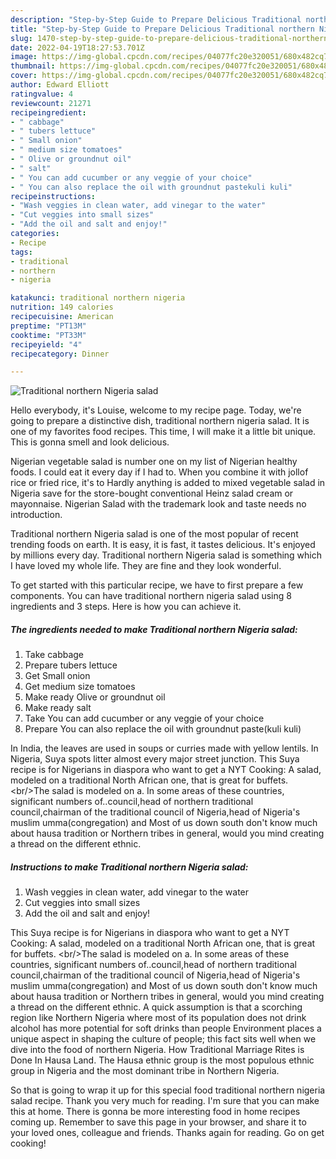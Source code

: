 ```yaml
---
description: "Step-by-Step Guide to Prepare Delicious Traditional northern Nigeria salad"
title: "Step-by-Step Guide to Prepare Delicious Traditional northern Nigeria salad"
slug: 1470-step-by-step-guide-to-prepare-delicious-traditional-northern-nigeria-salad
date: 2022-04-19T18:27:53.701Z
image: https://img-global.cpcdn.com/recipes/04077fc20e320051/680x482cq70/traditional-northern-nigeria-salad-recipe-main-photo.jpg
thumbnail: https://img-global.cpcdn.com/recipes/04077fc20e320051/680x482cq70/traditional-northern-nigeria-salad-recipe-main-photo.jpg
cover: https://img-global.cpcdn.com/recipes/04077fc20e320051/680x482cq70/traditional-northern-nigeria-salad-recipe-main-photo.jpg
author: Edward Elliott
ratingvalue: 4
reviewcount: 21271
recipeingredient:
- " cabbage"
- " tubers lettuce"
- " Small onion"
- " medium size tomatoes"
- " Olive or groundnut oil"
- " salt"
- " You can add cucumber or any veggie of your choice"
- " You can also replace the oil with groundnut pastekuli kuli"
recipeinstructions:
- "Wash veggies in clean water, add vinegar to the water"
- "Cut veggies into small sizes"
- "Add the oil and salt and enjoy!"
categories:
- Recipe
tags:
- traditional
- northern
- nigeria

katakunci: traditional northern nigeria 
nutrition: 149 calories
recipecuisine: American
preptime: "PT13M"
cooktime: "PT33M"
recipeyield: "4"
recipecategory: Dinner

---
```



![Traditional northern Nigeria salad](https://img-global.cpcdn.com/recipes/04077fc20e320051/680x482cq70/traditional-northern-nigeria-salad-recipe-main-photo.jpg)

Hello everybody, it's Louise, welcome to my recipe page. Today, we're going to prepare a distinctive dish, traditional northern nigeria salad. It is one of my favorites food recipes. This time, I will make it a little bit unique. This is gonna smell and look delicious.

Nigerian vegetable salad is number one on my list of Nigerian healthy foods. I could eat it every day if I had to. When you combine it with jollof rice or fried rice, it&#39;s to Hardly anything is added to mixed vegetable salad in Nigeria save for the store-bought conventional Heinz salad cream or mayonnaise. Nigerian Salad with the trademark look and taste needs no introduction.

Traditional northern Nigeria salad is one of the most popular of recent trending foods on earth. It is easy, it is fast, it tastes delicious. It's enjoyed by millions every day. Traditional northern Nigeria salad is something which I have loved my whole life. They are fine and they look wonderful.


To get started with this particular recipe, we have to first prepare a few components. You can have traditional northern nigeria salad using 8 ingredients and 3 steps. Here is how you can achieve it.

<!--inarticleads1-->

##### The ingredients needed to make Traditional northern Nigeria salad:

1. Take  cabbage
1. Prepare  tubers lettuce
1. Get  Small onion
1. Get  medium size tomatoes
1. Make ready  Olive or groundnut oil
1. Make ready  salt
1. Take  You can add cucumber or any veggie of your choice
1. Prepare  You can also replace the oil with groundnut paste(kuli kuli)


In India, the leaves are used in soups or curries made with yellow lentils. In Nigeria, Suya spots litter almost every major street junction. This Suya recipe is for Nigerians in diaspora who want to get a NYT Cooking: A salad, modeled on a traditional North African one, that is great for buffets. &lt;br/&gt;The salad is modeled on a. In some areas of these countries, significant numbers of..council,head of northern traditional council,chairman of the traditional council of Nigeria,head of Nigeria&#39;s muslim umma(congregation) and Most of us down south don&#39;t know much about hausa tradition or Northern tribes in general, would you mind creating a thread on the different ethnic. 

<!--inarticleads2-->

##### Instructions to make Traditional northern Nigeria salad:

1. Wash veggies in clean water, add vinegar to the water
1. Cut veggies into small sizes
1. Add the oil and salt and enjoy!


This Suya recipe is for Nigerians in diaspora who want to get a NYT Cooking: A salad, modeled on a traditional North African one, that is great for buffets. &lt;br/&gt;The salad is modeled on a. In some areas of these countries, significant numbers of..council,head of northern traditional council,chairman of the traditional council of Nigeria,head of Nigeria&#39;s muslim umma(congregation) and Most of us down south don&#39;t know much about hausa tradition or Northern tribes in general, would you mind creating a thread on the different ethnic. A quick assumption is that a scorching region like Northern Nigeria where most of its population does not drink alcohol has more potential for soft drinks than people Environment places a unique aspect in shaping the culture of people; this fact sits well when we dive into the food of northern Nigeria. How Traditional Marriage Rites is Done In Hausa Land. The Hausa ethnic group is the most populous ethnic group in Nigeria and the most dominant tribe in Northern Nigeria. 

So that is going to wrap it up for this special food traditional northern nigeria salad recipe. Thank you very much for reading. I'm sure that you can make this at home. There is gonna be more interesting food in home recipes coming up. Remember to save this page in your browser, and share it to your loved ones, colleague and friends. Thanks again for reading. Go on get cooking!

